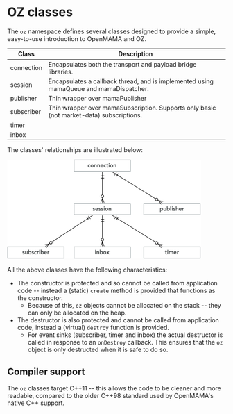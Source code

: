 # OZ classes
The `oz` namespace defines several classes designed to provide a simple, easy-to-use introduction to OpenMAMA and OZ.

Class | Description
----- | -------------
connection | Encapsulates both the transport and payload bridge libraries.
session | Encapsulates a callback thread, and is implemented using mamaQueue and mamaDispatcher.
publisher | Thin wrapper over mamaPublisher
subscriber | Thin wrapper over mamaSubscription.  Supports only basic (not market-data) subscriptions.
timer | 
inbox |

The classes' relationships are illustrated below:<br>

![](ozimpl.png)

All the above classes have the following characteristics:

- The constructor is protected and so cannot be called from application code -- instead a (static) `create` method is provided that functions as the constructor.
  - Because of this, `oz` objects cannot be allocated on the stack -- they can only be allocated on the heap.  
- The destructor is also protected and cannot be called from application code, instead a (virtual) `destroy` function is provided.  
  - For event sinks (subscriber, timer and inbox) the actual destructor is called in response to an `onDestroy` callback.  This ensures that the `oz` object is only destructed when it is safe to do so.

  
## Compiler support
The `oz` classes target C++11 -- this allows the code to be cleaner and more readable, compared to the older C++98 standard used by OpenMAMA's native C++ support.


  
